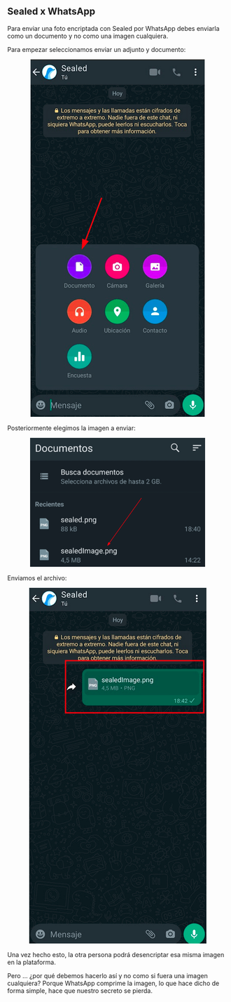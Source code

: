 ## Sealed x WhatsApp

Para enviar una foto encriptada con Sealed por WhatsApp debes enviarla como un documento y no como una imagen cualquiera.

Para empezar seleccionamos enviar un adjunto y documento:

<p align="center"><a href="https://alejandrogp.com/sealed"><img hspace="15" src="../img/sxwa_1.png?raw=true"></a></p>

Posteriormente elegimos la imagen a enviar:

<p align="center"><a href="https://alejandrogp.com/sealed"><img hspace="15" width="400" src="../img/sxwa_2.png?raw=true"></a></p>

Enviamos el archivo:

<p align="center"><a href="https://alejandrogp.com/sealed"><img hspace="15" src="../img/sxwa_3.png?raw=true"></a></p>

Una vez hecho esto, la otra persona podrá desencriptar esa misma imagen en la plataforma.

Pero ... ¿por qué debemos hacerlo así y no como si fuera una imagen cualquiera? Porque WhatsApp comprime la imagen, lo que hace dicho de forma simple, hace que nuestro secreto se pierda.
